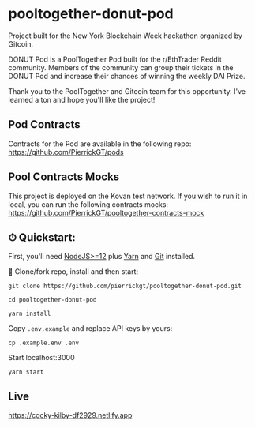 
# pooltogether-donut-pod

Project built for the New York Blockchain Week hackathon organized by Gitcoin.

DONUT Pod is a PoolTogether Pod built for the r/EthTrader Reddit community. Members of the community can group their tickets in the DONUT Pod and increase their chances of winning the weekly DAI Prize.

Thank you to the PoolTogether and Gitcoin team for this opportunity. I've learned a ton and hope you'll like the project!

## Pod Contracts

Contracts for the Pod are available in the following repo: https://github.com/PierrickGT/pods

## Pool Contracts Mocks

This project is deployed on the Kovan test network.
If you wish to run it in local, you can run the following contracts mocks: https://github.com/PierrickGT/pooltogether-contracts-mock

## ⏱ Quickstart:

First, you'll need [NodeJS>=12](https://nodejs.org/en/download/) plus [Yarn](https://classic.yarnpkg.com/en/docs/install/) and [Git](https://git-scm.com/downloads) installed.

💾 Clone/fork repo, install and then start:

```
git clone https://github.com/pierrickgt/pooltogether-donut-pod.git

cd pooltogether-donut-pod

yarn install
```

Copy `.env.example` and replace API keys by yours:

```
cp .example.env .env
```

Start localhost:3000

```
yarn start
```

## Live
https://cocky-kilby-df2929.netlify.app

